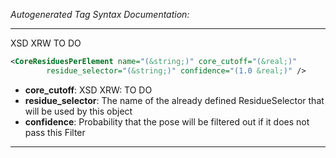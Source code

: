 <!-- THIS IS AN AUTOGENERATED FILE: Don't edit it directly, instead change the schema definition in the code itself. -->

_Autogenerated Tag Syntax Documentation:_

---
XSD XRW TO DO

```xml
<CoreResiduesPerElement name="(&string;)" core_cutoff="(&real;)"
        residue_selector="(&string;)" confidence="(1.0 &real;)" />
```

-   **core_cutoff**: XSD XRW: TO DO
-   **residue_selector**: The name of the already defined ResidueSelector that will be used by this object
-   **confidence**: Probability that the pose will be filtered out if it does not pass this Filter

---
